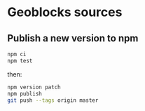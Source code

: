 # Geoblocks sources

## Publish a new version to npm

```bash
npm ci
npm test
```

then:
```bash
npm version patch
npm publish
git push --tags origin master
```
